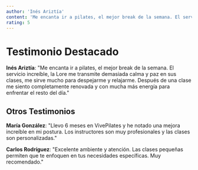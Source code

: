```yaml
---
author: 'Inés Ariztía'
content: 'Me encanta ir a pilates, el mejor break de la semana. El servicio increíble, la Lore me transmite demasiada calma y paz en sus clases, me sirve mucho para despejarme y relajarme. Después de una clase me siento completamente renovada y con mucha más energía para enfrentar el resto del día.'
rating: 5
---
```


# Testimonio Destacado

**Inés Ariztía**: "Me encanta ir a pilates, el mejor break de la semana. El servicio increíble, la Lore me transmite demasiada calma y paz en sus clases, me sirve mucho para despejarme y relajarme. Después de una clase me siento completamente renovada y con mucha más energía para enfrentar el resto del día."

## Otros Testimonios

**María González**: "Llevo 6 meses en VivePilates y he notado una mejora increíble en mi postura. Los instructores son muy profesionales y las clases son personalizadas."

**Carlos Rodríguez**: "Excelente ambiente y atención. Las clases pequeñas permiten que te enfoquen en tus necesidades específicas. Muy recomendado."
